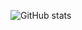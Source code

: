![GitHub stats](https://github-readme-stats.vercel.app/api?username=0x63756E74&count_private=true&show_icons=true&theme=radical)

<!--https://github-readme-stats.vercel.app/api?username=0x63756E74&count_private=true&show_icons=true&theme=radical
